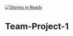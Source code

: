 [![Stories in Ready](https://badge.waffle.io/hirparikh/Team-Project-1.png?label=ready&title=Ready)](https://waffle.io/hirparikh/Team-Project-1)
# Team-Project-1
